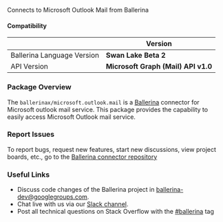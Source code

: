 Connects to Microsoft Outlook Mail from Ballerina

#### Compatibility
|                               | Version                              |
|-------------------------------|--------------------------------------|
| Ballerina Language Version    | **Swan Lake Beta 2**                 |
| API Version                   | **Microsoft Graph (Mail) API v1.0**  |

### Package Overview
The `ballerinax/microsoft.outlook.mail` is a [Ballerina](https://ballerina.io/) connector for Microsoft outlook mail service.
This package provides the capability to easily access Microsoft Outlook mail service.
### Report Issues
To report bugs, request new features, start new discussions, view project boards, etc., go to the [Ballerina connector repository](https://github.com/ballerina-platform/module-ballerinax-microsoft.outlook.mail)
### Useful Links
- Discuss code changes of the Ballerina project in [ballerina-dev@googlegroups.com](mailto:ballerina-dev@googlegroups.com).
- Chat live with us via our [Slack channel](https://ballerina.io/community/slack/).
- Post all technical questions on Stack Overflow with the [#ballerina](https://stackoverflow.com/questions/tagged/ballerina) tag
